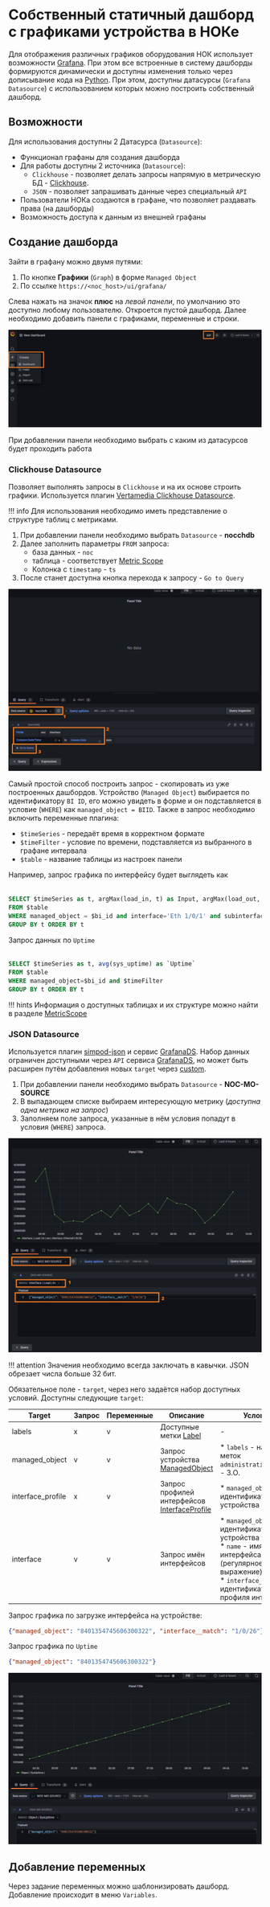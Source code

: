 # Собственный статичный дашборд с графиками устройства в НОКе

Для отображения различных графиков оборудования НОК использует возможности [Grafana](https://grafana.com).
При этом все встроенные в систему дашборды формируются динамически и доступны изменения только 
через дописывание кода на [Python](https://www.python.org). При этом, доступны датасурсы
 (`Grafana Datasource`) с использованием которых можно построить собственный дашборд.

## Возможности

Для использования доступны 2 Датасурса (`Datasource`):

* Функционал графаны для создания дашборда
* Для работы доступны 2 источника (`Datasource`):
  * `Clickhouse` - позволяет делать запросы напрямую в метрическую БД - [Clickhouse](https://clickhouse.com/docs/en/intro/). 
  * `JSON` - позволяет запрашивать данные через специальный `API`
* Пользователи НОКа создаются в графане, что позволяет раздавать права (на дашборды)
* Возможность доступа к данным из внешней графаны

## Создание дашборда

Зайти в графану можно двумя путями:

1. По кнопке **Графики** (`Graph`) в форме `Managed Object`
2. По ссылке `https://<noc_host>/ui/grafana/`

Слева нажать на значок **плюс** на *левой панели*, по умолчанию это доступно любому пользователю.
Откроется пустой дашборд. Далее необходимо добавить панели с графиками, переменные и строки.

![Добавление дашборда](image/grafana_add_dashboard.png)

При добавлении панели необходимо выбрать с каким из датасурсов будет проходить работа

### Clickhouse Datasource

Позволяет выполнять запросы в `Clickhouse` и на их основе строить графики. 
Используется плагин [Vertamedia Clickhouse Datasource](https://grafana.com/grafana/plugins/vertamedia-clickhouse-datasource/).

!!! info
    Для использования необходимо иметь представление о структуре таблиц с метриками.

1. При добавлении панели необходимо выбрать `Datasource` - **nocchdb**
2. Далее заполнить параметры `FROM` запроса:
   * база данных - `noc`
   * таблица - соответствует [Metric Scope](../reference/metrics/scopes/index.md)
   * Колонка с `timestamp` - `ts`
3. После станет доступна кнопка перехода к запросу - `Go to Query`

![Запрос графика Clickhouse](image/clickhouse_datasource_query1.png)

Самый простой способ построить запрос - скопировать из уже построенных дашбордов.
Устройство (`Managed Object`) выбирается по идентификатору `BI ID`, его можно увидеть в форме 
и он подставляется в условие (`WHERE`) как `managed_object = BIID`. Также в запрос необходимо включить переменные плагина:

* `$timeSeries` - передаёт время в корректном формате
* `$timeFilter` - условие по времени, подставляется из выбранного в графане интервала
* `$table` - название таблицы из настроек панели

Например, запрос графика по интерфейсу будет выглядеть как

```sql title="Запрос загрузки интерфейса из таблицы interface"

SELECT $timeSeries as t, argMax(load_in, t) as Input, argMax(load_out, t) as Output
FROM $table 
WHERE managed_object = $bi_id and interface='Eth 1/0/1' and subinterface == '' and queue = '' and traffic_class = '' and $timeFilter 
GROUP BY t ORDER BY t
```

Запрос данных по `Uptime`

```sql title="Запрос Uptime оборудования из таблицы object"

SELECT $timeSeries as t, avg(sys_uptime) as `Uptime` 
FROM $table 
WHERE managed_object=$bi_id and $timeFilter 
GROUP BY t ORDER BY t
```

!!! hints
    Информация о доступных таблицах и их структуре можно найти в разделе [MetricScope](../reference/metrics/scopes/index.md)

### JSON Datasource

Используется плагин [simpod-json](https://grafana.com/grafana/plugins/simpod-json-datasource/) 
и сервис [GrafanaDS](../../admin/reference/services/grafanads.md). 
Набор данных ограничен доступными через `API` сервиса [GrafanaDS](../../admin/reference/services/grafanads.md), 
но может быть расширен путём добавления новых `target` через [custom](../../dev/custom/index.md).

1. При добавлении панели необходимо выбрать `Datasource` - **NOC-MO-SOURCE**
2. В выпадающем списке выбираем интересующую метрику (*доступна одна метрика на запрос*)
3. Заполняем поле запроса, указанные в нём условия попадут в условия (`WHERE`) запроса.

![Запрос графика по загрузке интерфейса](image/grafanads_datasource_query1.png)

!!! attention
    Значения необходимо всегда заключать в кавычки. JSON обрезает числа больше 32 бит.

Обязательное поле - `target`, через него задаётся набор доступных условий. 
Доступны следующие `target`:

| Target            | Запрос | Переменные | Описание                                                                                         | Условия                                                                                                                                                             |
|-------------------|--------|------------|--------------------------------------------------------------------------------------------------|---------------------------------------------------------------------------------------------------------------------------------------------------------------------|
| labels            | x      | v          | Доступные метки [Label](../reference/concepts/label/index.md)                                   | -                                                                                                                                                                   |
| managed_object    | v      | v          | Запрос устройства [ManagedObject](../../reference/concepts/managed_object/index.md)              | * `labels` - набор меток </br> `administrative_domain` - З.О.                                                                                                       |
| interface_profile | x      | v          | Запрос профилей интерфейсов [InterfaceProfile](../reference/concepts/interface-profile/index.md) | * `managed_object` - идентификатор устройства                                                                                                                       |
| interface         | v      | v          | Запрос имён интерфейсов                                                                          | * `managed_object` - идентификатор устройства </br> * `name` - имя интерфейса (регулярное выражение) </br> * `interface_profile` - идентификатор профиля интерфейса |

Запрос графика по загрузке интерфейса на устройстве:

```json
{"managed_object": "8401354745606300322", "interface__match": "1/0/26"}
```

Запрос графика по `Uptime`

```json
{"managed_object": "8401354745606300322"}
```

![Запрос графика по Аптайму устройства](image/grafanads_datasource_query_uptime_1.png)

## Добавление переменных

Через задание переменных можно шаблонизировать дашборд. Добавление происходит в меню `Variables`.